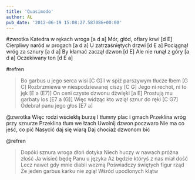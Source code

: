 ```yaml
---
title: 'Quasimodo'
author: AŁ
pub_date: '2012-06-19 15:08:27.587086+00:00'
---
```


#zwrotka
Katedra w rękach wroga [a d a]
Mór, głód, ofiary krwi [d E]
Cierpliwy naród w progach [a d a]
U zatrzaśniętych drzwi [d E a]
Pociągnął wróg za sznury [a d a]
By kłamać zaczął dzwon [d E]
Ale nie runął z góry [a d a]
Oczekiwany ton [d E a]

#refren
>Bo garbus u jego serca wisi [C G]
>I w spiż parszywym tłucze łbem [G C]
>Rozbrzmiewa w niespodziewanej ciszy [C G]
>Jego ni rechot, ni to jęk [E a (E7)]
>On ceni czyste dzwonu dźwięki [a E]
>Prostują mu garbaty los [E7 a (G)]
>Więc widząc kto wziął sznur do ręki [C G7]
>Odebrał panu jego głos [E7 a]

@zwrotka
Więc rodzi wściekłą burzę
I tłumny plac i gmach
Przeklina wróg przy sznurze
Przeklina tłum we łzach
Uwolnij dzwon poczwaro
Nie ma co jeść, co pić
Nasycić daj się wiarą
Daj chociaż dzwonom bić

@refren
>Dopóki sznura wroga dłoń dotyka
>Niech huczy w nawach próżna złość
>Ja wisieć będę Panu u języka
>Aż będzie któryś z nas miał dość
>Lecz nawet gdy mnie diabli wezmą
>Poświadczy świętych figur rząd
>Że jeden garbus karku nie zgiął
>Wśród upodlonych klątw